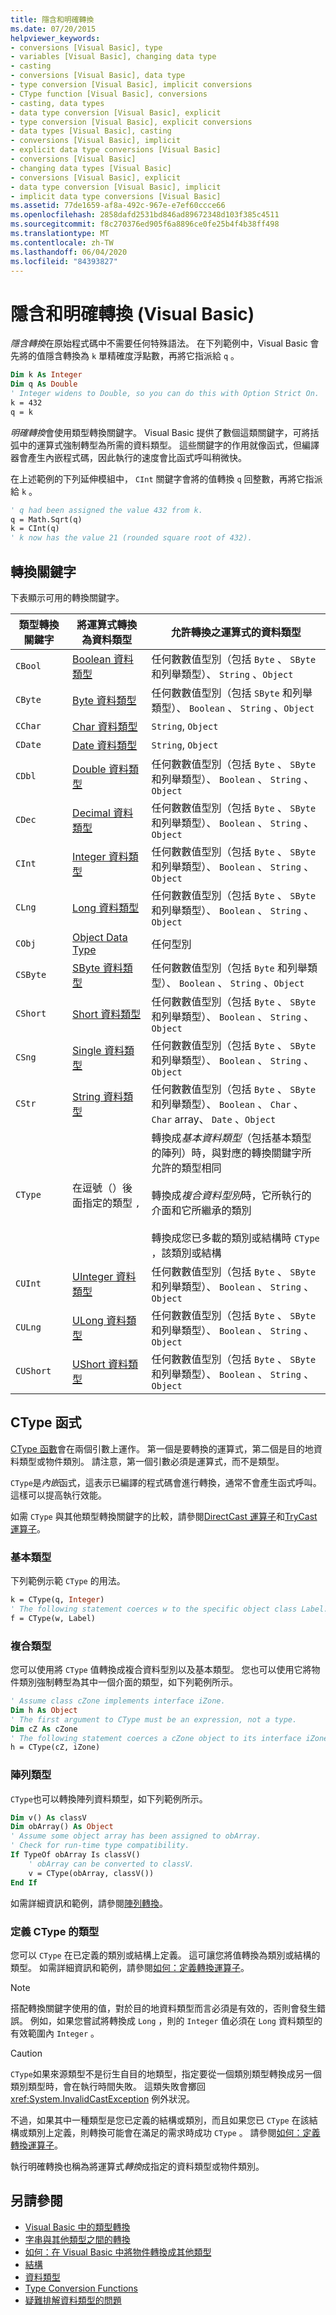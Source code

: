 ```yaml
---
title: 隱含和明確轉換
ms.date: 07/20/2015
helpviewer_keywords:
- conversions [Visual Basic], type
- variables [Visual Basic], changing data type
- casting
- conversions [Visual Basic], data type
- type conversion [Visual Basic], implicit conversions
- CType function [Visual Basic], conversions
- casting, data types
- data type conversion [Visual Basic], explicit
- type conversion [Visual Basic], explicit conversions
- data types [Visual Basic], casting
- conversions [Visual Basic], implicit
- explicit data type conversions [Visual Basic]
- conversions [Visual Basic]
- changing data types [Visual Basic]
- conversions [Visual Basic], explicit
- data type conversion [Visual Basic], implicit
- implicit data type conversions [Visual Basic]
ms.assetid: 77de1659-af8a-492c-967e-e7ef60ccce66
ms.openlocfilehash: 2858dafd2531bd846ad89672348d103f385c4511
ms.sourcegitcommit: f8c270376ed905f6a8896ce0fe25b4f4b38ff498
ms.translationtype: MT
ms.contentlocale: zh-TW
ms.lasthandoff: 06/04/2020
ms.locfileid: "84393827"
---
```

# <a name="implicit-and-explicit-conversions-visual-basic"></a>隱含和明確轉換 (Visual Basic)

*隱含轉換*在原始程式碼中不需要任何特殊語法。 在下列範例中，Visual Basic 會先將的值隱含轉換為 `k` 單精確度浮點數，再將它指派給 `q` 。

```vb
Dim k As Integer
Dim q As Double
' Integer widens to Double, so you can do this with Option Strict On.
k = 432
q = k
```

*明確轉換*會使用類型轉換關鍵字。 Visual Basic 提供了數個這類關鍵字，可將括弧中的運算式強制轉型為所需的資料類型。 這些關鍵字的作用就像函式，但編譯器會產生內嵌程式碼，因此執行的速度會比函式呼叫稍微快。

在上述範例的下列延伸模組中， `CInt` 關鍵字會將的值轉換 `q` 回整數，再將它指派給 `k` 。

```vb
' q had been assigned the value 432 from k.
q = Math.Sqrt(q)
k = CInt(q)
' k now has the value 21 (rounded square root of 432).
```

## <a name="conversion-keywords"></a>轉換關鍵字

下表顯示可用的轉換關鍵字。

|類型轉換關鍵字|將運算式轉換為資料類型|允許轉換之運算式的資料類型|
|---|---|---|
|`CBool`|[Boolean 資料類型](../../../language-reference/data-types/boolean-data-type.md)|任何數數值型別（包括 `Byte` 、 `SByte` 和列舉類型）、 `String` 、`Object`|
|`CByte`|[Byte 資料類型](../../../language-reference/data-types/byte-data-type.md)|任何數數值型別（包括 `SByte` 和列舉類型）、 `Boolean` 、 `String` 、`Object`|
|`CChar`|[Char 資料類型](../../../language-reference/data-types/char-data-type.md)|`String`, `Object`|
|`CDate`|[Date 資料類型](../../../language-reference/data-types/date-data-type.md)|`String`, `Object`|
|`CDbl`|[Double 資料類型](../../../language-reference/data-types/double-data-type.md)|任何數數值型別（包括 `Byte` 、 `SByte` 和列舉類型）、 `Boolean` 、 `String` 、`Object`|
|`CDec`|[Decimal 資料類型](../../../language-reference/data-types/decimal-data-type.md)|任何數數值型別（包括 `Byte` 、 `SByte` 和列舉類型）、 `Boolean` 、 `String` 、`Object`|
|`CInt`|[Integer 資料類型](../../../language-reference/data-types/integer-data-type.md)|任何數數值型別（包括 `Byte` 、 `SByte` 和列舉類型）、 `Boolean` 、 `String` 、`Object`|
|`CLng`|[Long 資料類型](../../../language-reference/data-types/long-data-type.md)|任何數數值型別（包括 `Byte` 、 `SByte` 和列舉類型）、 `Boolean` 、 `String` 、`Object`|
|`CObj`|[Object Data Type](../../../language-reference/data-types/object-data-type.md)|任何型別|
|`CSByte`|[SByte 資料類型](../../../language-reference/data-types/sbyte-data-type.md)|任何數數值型別（包括 `Byte` 和列舉類型）、 `Boolean` 、 `String` 、`Object`|
|`CShort`|[Short 資料類型](../../../language-reference/data-types/short-data-type.md)|任何數數值型別（包括 `Byte` 、 `SByte` 和列舉類型）、 `Boolean` 、 `String` 、`Object`|
|`CSng`|[Single 資料類型](../../../language-reference/data-types/single-data-type.md)|任何數數值型別（包括 `Byte` 、 `SByte` 和列舉類型）、 `Boolean` 、 `String` 、`Object`|
|`CStr`|[String 資料類型](../../../language-reference/data-types/string-data-type.md)|任何數數值型別（包括 `Byte` 、 `SByte` 和列舉類型）、 `Boolean` 、 `Char` 、 `Char` array、 `Date` 、`Object`|
|`CType`|在逗號（）後面指定的類型 `,`|轉換成*基本資料類型*（包括基本類型的陣列）時，與對應的轉換關鍵字所允許的類型相同<br /><br /> 轉換成*複合資料型別*時，它所執行的介面和它所繼承的類別<br /><br /> 轉換成您已多載的類別或結構時 `CType` ，該類別或結構|
|`CUInt`|[UInteger 資料類型](../../../language-reference/data-types/uinteger-data-type.md)|任何數數值型別（包括 `Byte` 、 `SByte` 和列舉類型）、 `Boolean` 、 `String` 、`Object`|
|`CULng`|[ULong 資料類型](../../../language-reference/data-types/ulong-data-type.md)|任何數數值型別（包括 `Byte` 、 `SByte` 和列舉類型）、 `Boolean` 、 `String` 、`Object`|
|`CUShort`|[UShort 資料類型](../../../language-reference/data-types/ushort-data-type.md)|任何數數值型別（包括 `Byte` 、 `SByte` 和列舉類型）、 `Boolean` 、 `String` 、`Object`|

## <a name="the-ctype-function"></a>CType 函式

[CType 函數](../../../language-reference/functions/ctype-function.md)會在兩個引數上運作。 第一個是要轉換的運算式，第二個是目的地資料類型或物件類別。 請注意，第一個引數必須是運算式，而不是類型。

`CType`是*內嵌*函式，這表示已編譯的程式碼會進行轉換，通常不會產生函式呼叫。 這樣可以提高執行效能。

如需 `CType` 與其他類型轉換關鍵字的比較，請參閱[DirectCast 運算子](../../../language-reference/operators/directcast-operator.md)和[TryCast 運算子](../../../language-reference/operators/trycast-operator.md)。

### <a name="elementary-types"></a>基本類型

下列範例示範 `CType` 的用法。

```vb
k = CType(q, Integer)
' The following statement coerces w to the specific object class Label.
f = CType(w, Label)
```

### <a name="composite-types"></a>複合類型

您可以使用將 `CType` 值轉換成複合資料型別以及基本類型。 您也可以使用它將物件類別強制轉型為其中一個介面的類型，如下列範例所示。

```vb
' Assume class cZone implements interface iZone.
Dim h As Object
' The first argument to CType must be an expression, not a type.
Dim cZ As cZone
' The following statement coerces a cZone object to its interface iZone.
h = CType(cZ, iZone)
```

### <a name="array-types"></a>陣列類型

`CType`也可以轉換陣列資料類型，如下列範例所示。

```vb
Dim v() As classV
Dim obArray() As Object
' Assume some object array has been assigned to obArray.
' Check for run-time type compatibility.
If TypeOf obArray Is classV()
    ' obArray can be converted to classV.
    v = CType(obArray, classV())
End If
```

如需詳細資訊和範例，請參閱[陣列轉換](array-conversions.md)。

### <a name="types-defining-ctype"></a>定義 CType 的類型

您可以 `CType` 在已定義的類別或結構上定義。 這可讓您將值轉換為類別或結構的類型。 如需詳細資訊和範例，請參閱[如何：定義轉換運算子](../procedures/how-to-define-a-conversion-operator.md)。

> [!NOTE]
> 搭配轉換關鍵字使用的值，對於目的地資料類型而言必須是有效的，否則會發生錯誤。 例如，如果您嘗試將轉換成 `Long` ，則的 `Integer` 值必須在 `Long` 資料類型的有效範圍內 `Integer` 。

> [!CAUTION]
> `CType`如果來源類型不是衍生自目的地類型，指定要從一個類別類型轉換成另一個類別類型時，會在執行時間失敗。 這類失敗會擲回 <xref:System.InvalidCastException> 例外狀況。

不過，如果其中一種類型是您已定義的結構或類別，而且如果您已 `CType` 在該結構或類別上定義，則轉換可能會在滿足的需求時成功 `CType` 。 請參閱[如何：定義轉換運算子](../procedures/how-to-define-a-conversion-operator.md)。

執行明確轉換也稱為將運算式*轉換*成指定的資料類型或物件類別。

## <a name="see-also"></a>另請參閱

- [Visual Basic 中的類型轉換](type-conversions.md)
- [字串與其他類型之間的轉換](conversions-between-strings-and-other-types.md)
- [如何：在 Visual Basic 中將物件轉換成其他類型](how-to-convert-an-object-to-another-type.md)
- [結構](structures.md)
- [資料類型](../../../language-reference/data-types/index.md)
- [Type Conversion Functions](../../../language-reference/functions/type-conversion-functions.md)
- [疑難排解資料類型的問題](troubleshooting-data-types.md)
